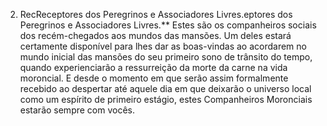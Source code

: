 ﻿2. RecReceptores dos Peregrinos e Associadores Livres.eptores dos Peregrinos e Associadores Livres.** Estes são os companheiros sociais dos recém-chegados aos mundos das mansões. Um deles estará certamente disponível para lhes dar as boas-vindas ao acordarem no mundo inicial das mansões do seu primeiro sono de trânsito do tempo, quando experienciarão a ressurreição da morte da carne na vida moroncial. E desde o momento em que serão assim formalmente recebido ao despertar até aquele dia em que deixarão o universo local como um espírito de primeiro estágio, estes Companheiros Moronciais estarão sempre com vocês.